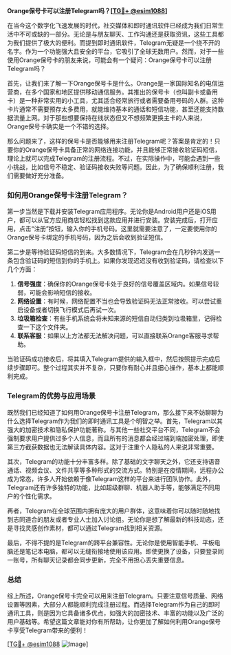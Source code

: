 **Orange保号卡可以注册Telegram吗？[[TG💪+ @esim1088](https://t.me/s/esim1088)]**

在当今这个数字化飞速发展的时代，社交媒体和即时通讯软件已经成为我们日常生活中不可或缺的一部分。无论是与朋友聊天、工作沟通还是获取资讯，这些工具都为我们提供了极大的便利。而提到即时通讯软件，Telegram无疑是一个绕不开的名字。作为一个功能强大且安全的平台，它吸引了全球无数用户。然而，对于一些使用Orange保号卡的朋友来说，可能会有一个疑问：Orange保号卡可以注册Telegram吗？

首先，让我们来了解一下Orange保号卡是什么。Orange是一家国际知名的电信运营商，在多个国家和地区提供移动通信服务。其推出的保号卡（也叫副卡或备用卡）是一种非常实用的小工具，尤其适合经常旅行或者需要备用号码的人群。这种卡片通常不需要预存太多费用，就能维持基本的通话和短信功能，甚至还能支持数据流量上网。对于那些想要保持在线状态但又不想频繁更换主卡的人来说，Orange保号卡确实是一个不错的选择。

那么问题来了，这样的保号卡是否能够用来注册Telegram呢？答案是肯定的！只要你的Orange保号卡具备正常的网络连接功能，并且能够正常接收验证码短信，理论上就可以完成Telegram的注册流程。不过，在实际操作中，可能会遇到一些小挑战，比如信号不稳定、验证码接收失败等问题。因此，为了确保顺利注册，我们需要做好充分准备。

### 如何用Orange保号卡注册Telegram？

第一步当然是下载并安装Telegram应用程序。无论你是Android用户还是iOS用户，都可以从官方应用商店轻松找到这款应用并进行安装。安装完成后，打开应用，点击“注册”按钮，输入你的手机号码。这里就需要注意了，一定要使用你的Orange保号卡绑定的手机号码，因为之后会收到验证短信。

第二步是等待验证码短信的到来。大多数情况下，Telegram会在几秒钟内发送一条包含验证码的短信到你的手机上。如果你发现迟迟没有收到验证码，请检查以下几个方面：

1. **信号强度**：确保你的Orange保号卡处于良好的信号覆盖区域内。如果信号较弱，可能会影响短信的接收。
2. **网络设置**：有时候，网络配置不当也会导致验证码无法正常接收。可以尝试重启设备或者切换飞行模式后再试一次。
3. **垃圾箱检查**：有些手机系统会将未知来源的短信自动归类到垃圾箱里，记得检查一下这个文件夹。
4. **联系客服**：如果以上方法都无法解决问题，可以直接联系Orange客服寻求帮助。

当验证码成功接收后，将其填入Telegram提供的输入框中，然后按照提示完成后续步骤即可。整个过程其实并不复杂，只要你有耐心并且细心操作，基本上都能顺利完成。

### Telegram的优势与应用场景

既然我们已经知道了如何用Orange保号卡注册Telegram，那么接下来不妨聊聊为什么选择Telegram作为我们的即时通讯工具是个明智之举。首先，Telegram以其强大的加密技术和隐私保护功能著称。与其他一些社交平台不同，Telegram不会强制要求用户提供过多个人信息，而且所有的消息都会经过端到端加密处理，即使第三方截获数据也无法解读具体内容。这对于注重个人隐私的人来说非常重要。

其次，Telegram的功能十分丰富多样。除了基础的文字聊天之外，它还支持语音通话、视频会议、文件共享等多种形式的交流方式。特别是在疫情期间，远程办公成为常态，许多人开始依赖于像Telegram这样的平台来进行团队协作。此外，Telegram还有许多独特的功能，比如超级群聊、机器人助手等，能够满足不同用户的个性化需求。

再者，Telegram在全球范围内拥有庞大的用户群体，这意味着你可以随时随地找到志同道合的朋友或者专业人士加入讨论组。无论你是想了解最新的科技动态，还是寻找灵感创作素材，都可以通过Telegram找到相关资源。

最后，不得不提的是Telegram的跨平台兼容性。无论你是使用智能手机、平板电脑还是笔记本电脑，都可以无缝衔接地使用该应用。即使更换了设备，只要登录同一账号，所有聊天记录都会同步更新，完全不用担心丢失重要信息。

### 总结

综上所述，Orange保号卡完全可以用来注册Telegram。只要注意信号质量、网络设置等因素，大部分人都能顺利完成注册过程。而选择Telegram作为自己的即时通讯工具，则是因为它具备诸多优点，如强大的加密技术、丰富的功能以及广泛的用户基础等。希望这篇文章能对你有所帮助，让你更加了解如何利用Orange保号卡享受Telegram带来的便利！

[[TG💪+ @esim1088](https://t.me/s/esim1088) ![Image](https://i.postimg.cc/4NQfJmqS/Snipaste-2025-05-13-00-14-12.png)]